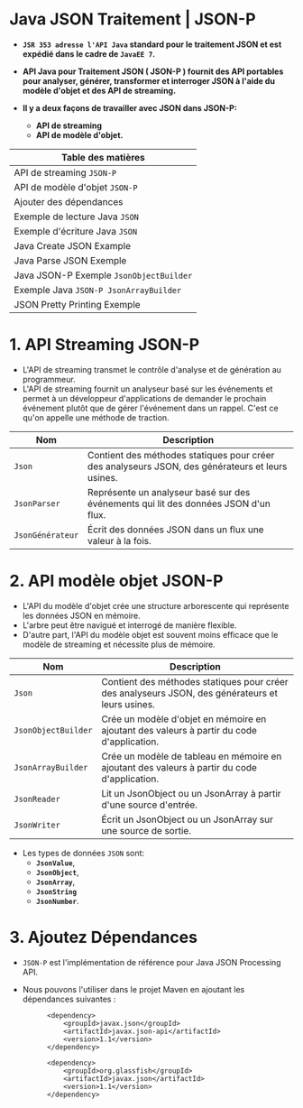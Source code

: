 # **Java JSON Traitement | JSON-P**


+ **`JSR 353 adresse l'API Java` standard pour le traitement JSON et est expédié dans le cadre de `JavaEE 7`.**
+ **API Java pour Traitement JSON ( JSON-P ) fournit des API portables pour analyser, générer, transformer et interroger JSON à l'aide du modèle d'objet et des API de streaming.**
+ **Il y a deux façons de travailler avec JSON dans JSON-P:**

  + **API de streaming** 
  + **API de modèle d'objet.**

| Table des matières                  |
|-------------------------------------|
| API de streaming `JSON-P`            |
| API de modèle d'objet `JSON-P`        |
| Ajouter des dépendances             |
| Exemple de lecture Java `JSON`        |
| Exemple d'écriture Java `JSON`        |
| Java Create JSON Example            |
| Java Parse JSON Exemple             |
| Java JSON-P Exemple `JsonObjectBuilder` |
| Exemple Java `JSON-P JsonArrayBuilder` |
| JSON Pretty Printing Exemple        |


# **1. API Streaming JSON-P**

+ L'API de streaming transmet le contrôle d'analyse et de génération au programmeur. 
+ L'API de streaming fournit un analyseur basé sur les événements et permet à un développeur d'applications de demander le prochain événement plutôt que de gérer l'événement dans un rappel. C'est ce qu'on appelle une méthode de traction.
   
| Nom| 	Description                                                                                      |
|----|---------------------------------------------------------------------------------------------------|
|`Json`| 	Contient des méthodes statiques pour créer des analyseurs JSON, des générateurs et leurs usines. |
|`JsonParser`| 	Représente un analyseur basé sur des événements qui lit des données JSON d'un flux.              |
|`JsonGénérateur`| 	Écrit des données JSON dans un flux une valeur à la fois.                                        |


# **2. API modèle objet JSON-P**


+ L'API du modèle d'objet crée une structure arborescente qui représente les données JSON en mémoire. 
+ L'arbre peut être navigué et interrogé de manière flexible. 
+ D'autre part, l'API du modèle objet est souvent moins efficace que le modèle de streaming et nécessite plus de mémoire.
   
|Nom	| Description                                                                                      |
|-------|--------------------------------------------------------------------------------------------------|
|`Json`	| Contient des méthodes statiques pour créer des analyseurs JSON, des générateurs et leurs usines. 
|`JsonObjectBuilder`	| Crée un modèle d'objet en mémoire en ajoutant des valeurs à partir du code d'application.        
|`JsonArrayBuilder`	| Crée un modèle de tableau en mémoire en ajoutant des valeurs à partir du code d'application.     
|`JsonReader`	| Lit un JsonObject ou un JsonArray à partir d'une source d'entrée.                                
|`JsonWriter`	| Écrit un JsonObject ou un JsonArray sur une source de sortie.                                    
   

+ Les types de données `JSON` sont: 
  + **`JsonValue`**, 
  + **`JsonObject`**, 
  + **`JsonArray`**, 
  + **`JsonString`**  
  + **`JsonNumber`**.

# **3. Ajoutez Dépendances**

+ `JSON-P` est l'implémentation de référence pour Java JSON Processing API. 
+ Nous pouvons l'utiliser dans le projet Maven en ajoutant les dépendances suivantes :


            <dependency>
                <groupId>javax.json</groupId>
                <artifactId>javax.json-api</artifactId>
                <version>1.1</version>
            </dependency>

            <dependency>
                <groupId>org.glassfish</groupId>
                <artifactId>javax.json</artifactId>
                <version>1.1</version>
            </dependency>